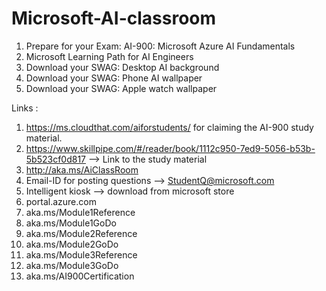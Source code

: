 # Microsoft-AI-classroom

1. Prepare for your Exam: AI-900: Microsoft Azure AI Fundamentals
2. Microsoft Learning Path for AI Engineers
3. Download your SWAG: Desktop AI background
4. Download your SWAG: Phone AI wallpaper
5. Download your SWAG: Apple watch wallpaper

Links : 
1. https://ms.cloudthat.com/aiforstudents/ for claiming the AI-900 study material.
2. https://www.skillpipe.com/#/reader/book/1112c950-7ed9-5056-b53b-5b523cf0d817 --> Link to the study material
3. http://aka.ms/AiClassRoom
4. Email-ID for posting questions --> StudentQ@microsoft.com
5. Intelligent kiosk --> download from microsoft store
6. portal.azure.com
7. aka.ms/Module1Reference
8. aka.ms/Module1GoDo
9. aka.ms/Module2Reference
10. aka.ms/Module2GoDo
11. aka.ms/Module3Reference
12. aka.ms/Module3GoDo
13. aka.ms/AI900Certification
